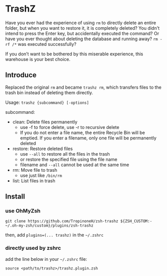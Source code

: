 # TrashZ

Have you ever had the experience of using `rm` to directly delete an entire folder, but when you want to restore it, it is completely deleted? You didn't intend to press the Enter key, but accidentally executed the command? Or have you ever thought about deleting the database and running away? `rm -rf /*` was executed successfully?

If you don’t want to be bothered by this miserable experience, this warehouse is your best choice.

## Introduce

Replaced the original `rm` and became `trashz rm`, which transfers files to the trash bin instead of deleting them directly.

Usage: `trashz {subcommand} [-options]`

subcommand:

- clean: Delete files permanently
  - use -f to force delete, use -r to recursive delete
  - If you do not enter a file name, the entire Recycle Bin will be emptied. If you enter a filename, only one file will be permanently deleted
- restore: Restore deleted files
  - use `--all` to restore all the files in the trash
  - or restore the specified file using the file name
  - filename and `--all` cannot be used at the same time
- rm: Move file to trash
  - use just like `/bin/rm`
- list: List files in trash

## Install

### use OhMyZsh

```shell
git clone https://github.com/TropinoneH/zsh-trashz ${ZSH_CUSTOM:-~/.oh-my-zsh/custom}/plugins/zsh-trashz
```

then, add `plugins=(... trashz)` in the `~/.zshrc`

### directly used by zshrc

add the line below in your `~/.zshrc` file:

```shell
source <path/to/trashz>/trashz.plugin.zsh
```
